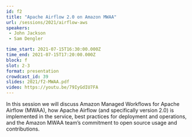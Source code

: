 ```yaml
---
id: f2
title: "Apache Airflow 2.0 on Amazon MWAA"
url: /sessions/2021/airflow-aws
speakers:
 - John Jackson
 - Sam Dengler

time_start: 2021-07-15T16:30:00.000Z
time_end: 2021-07-15T17:20:00.000Z
block: f
slot: 2-3
format: presentation
crowdcast_id: 39
slides: 2021/f2-MWAA.pdf
video: https://youtu.be/79IyGdIU7FA
---
```


In this session we will discuss Amazon Managed Workflows for Apache Airflow (MWAA), how Apache Airflow (and specifically version 2.0) is implemented in the service, best practices for deployment and operations, and the Amazon MWAA team’s commitment to open source usage and contributions.



